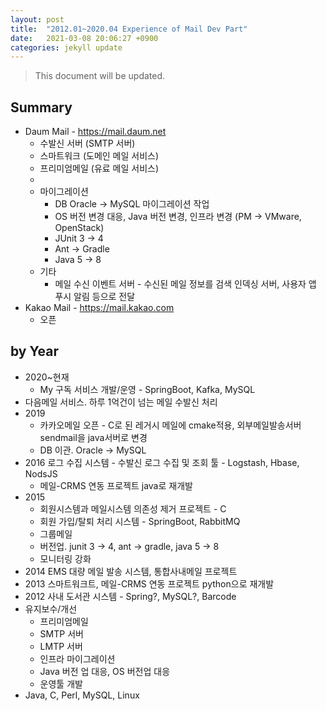 ```yaml
---
layout: post
title:  "2012.01~2020.04 Experience of Mail Dev Part"
date:   2021-03-08 20:06:27 +0900
categories: jekyll update
---
```


> This document will be updated.

## Summary
* Daum Mail - https://mail.daum.net
  * 수발신 서버 (SMTP 서버)
  * 스마트워크 (도메인 메일 서비스)
  * 프리미엄메일 (유료 메일 서비스)
  * 
  * 마이그레이션
    * DB Oracle -> MySQL 마이그레이션 작업
    * OS 버전 변경 대응, Java 버전 변경, 인프라 변경 (PM -> VMware, OpenStack)
    * JUnit 3 -> 4
    * Ant -> Gradle
    * Java 5 -> 8
  * 기타
    * 메일 수신 이벤트 서버 - 수신된 메일 정보를 검색 인덱싱 서버, 사용자 앱 푸시 알림 등으로 전달
* Kakao Mail - https://mail.kakao.com
  * 오픈
  
## by Year
* 2020~현재
  * My 구독 서비스 개발/운영 - SpringBoot, Kafka, MySQL
* 다음메일 서비스. 하루 1억건이 넘는 메일 수발신 처리
* 2019
  * 카카오메일 오픈 - C로 된 레거시 메일에 cmake적용, 외부메일발송서버 sendmail을 java서버로 변경
  * DB 이관. Oracle -> MySQL
* 2016 로그 수집 시스템 - 수발신 로그 수집 및 조회 툴 - Logstash, Hbase, NodsJS
  * 메일-CRMS 연동 프로젝트 java로 재개발
* 2015
  * 회원시스템과 메일시스템 의존성 제거 프로젝트 - C
  * 회원 가입/탈퇴 처리 시스템 - SpringBoot, RabbitMQ
  * 그룹메일
  * 버전업. junit 3 -> 4, ant -> gradle, java 5 -> 8
  * 모니터링 강화
* 2014 EMS 대량 메일 발송 시스템, 통합사내메일 프로젝트
* 2013 스마트워크트, 메일-CRMS 연동 프로젝트 python으로 재개발
* 2012 사내 도서관 시스템 - Spring?, MySQL?, Barcode
* 유지보수/개선
  * 프리미엄메일
  * SMTP 서버
  * LMTP 서버
  * 인프라 마이그레이션
  * Java 버전 업 대응, OS 버전업 대응
  * 운영툴 개발
* Java, C, Perl, MySQL, Linux
